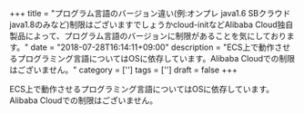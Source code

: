 +++
title = "プログラム言語のバージョン違い(例:オンプレ java1.6 SBクラウドjava1.8のみなど)制限はございますでしょうかcloud-initなどAlibaba Cloud独自製品によって、プログラム言語のバージョンに制限があることを気にしております。"
date = "2018-07-28T16:14:11+09:00"
description = "ECS上で動作させるプログラミング言語についてはOSに依存しています。Alibaba Cloudでの制限はございません。"
category = ['']
tags = ['']
draft = false
+++

ECS上で動作させるプログラミング言語についてはOSに依存しています。Alibaba Cloudでの制限はございません。

